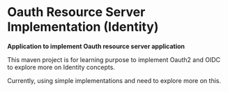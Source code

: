 # Oauth Resource Server Implementation (Identity)

**Application to implement Oauth resource server application**

This maven project is for learning purpose to implement Oauth2 and OIDC to explore more on Identity concepts.

Currently, using simple implementations and need to explore more on this.